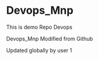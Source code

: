 # Devops_Mnp

This is demo Repo Devops

Devops_Mnp  Modified from Github

Updated globally by user 1
